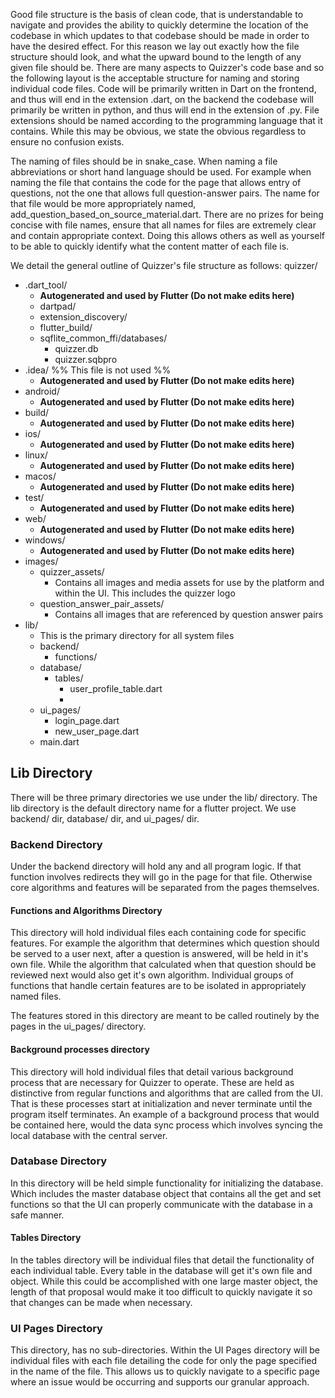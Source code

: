Good file structure is the basis of clean code, that is understandable to navigate and provides the ability to quickly determine the location of the codebase in which updates to that codebase should be made in order to have the desired effect. For this reason we lay out exactly how the file structure should look, and what the upward bound to the length of any given file should be. There are many aspects to Quizzer's code base and so the following layout is the acceptable structure for naming and storing individual code files. Code will be primarily written in Dart on the frontend, and thus will end in the extension .dart, on the backend the codebase will primarily be written in python, and thus will end in the extension of .py. File extensions should be named according to the programming language that it contains. While this may be obvious, we state the obvious regardless to ensure no confusion exists.

The naming of files should be in snake_case. When naming a file abbreviations or short hand language should be used. For example when naming the file that contains the code for the page that allows entry of questions, not the one that allows full question-answer pairs. The name for that file would be more appropriately named, add_question_based_on_source_material.dart. There are no prizes for being concise with file names, ensure that all names for files are extremely clear and contain appropriate context. Doing this allows others as well as yourself to be able to quickly identify what the content matter of each file is.

We detail the general outline of Quizzer's file structure as follows:
quizzer/
- .dart_tool/
	- **Autogenerated and used by Flutter (Do not make edits here)**
	- dartpad/
	- extension_discovery/
	- flutter_build/
	- sqflite_common_ffi/databases/
		- quizzer.db
		- quizzer.sqbpro
- .idea/ %% This file is not used %%
	- **Autogenerated and used by Flutter (Do not make edits here)**
- android/
	- **Autogenerated and used by Flutter (Do not make edits here)**
- build/
	- **Autogenerated and used by Flutter (Do not make edits here)**
- ios/
	- **Autogenerated and used by Flutter (Do not make edits here)**
- linux/
	- **Autogenerated and used by Flutter (Do not make edits here)**
- macos/
	- **Autogenerated and used by Flutter (Do not make edits here)**
- test/
	- **Autogenerated and used by Flutter (Do not make edits here)**
- web/
	- **Autogenerated and used by Flutter (Do not make edits here)**
- windows/
	- **Autogenerated and used by Flutter (Do not make edits here)**
- images/
	- quizzer_assets/
		- Contains all images and media assets for use by the platform and within the UI. This includes the quizzer logo
	- question_answer_pair_assets/
		- Contains all images that are referenced by question answer pairs
- lib/
	- This is the primary directory for all system files
	- backend/
		- functions/
	- database/
		- tables/
			- user_profile_table.dart
			- 
	- ui_pages/
		- login_page.dart
		- new_user_page.dart
	- main.dart


## Lib Directory
There will be three primary directories we use under the lib/ directory. The lib directory is the default directory name for a flutter project. We use backend/ dir, database/ dir, and ui_pages/ dir. 
### Backend Directory
Under the backend directory will hold any and all program logic. If that function involves redirects they will go in the page for that file. Otherwise core algorithms and features will be separated from the pages themselves. 
#### Functions and Algorithms Directory
This directory will hold individual files each containing code for specific features. For example the algorithm that determines which question should be served to a user next, after a question is answered, will be held in it's own file. While the algorithm that calculated when that question should be reviewed next would also get it's own algorithm. Individual groups of functions that handle certain features are to be isolated in appropriately named files.

The features stored in this directory are meant to be called routinely by the pages in the ui_pages/ directory. 
#### Background processes directory
This directory will hold individual files that detail various background process that are necessary for Quizzer to operate. These are held as distinctive from regular functions and algorithms that are called from the UI. That is these processes start at initialization and never terminate until the program itself terminates. An example of a background process that would be contained here, would the data sync process which involves syncing the local database with the central server.

### Database Directory
In this directory will be held simple functionality for initializing the database. Which includes the master database object that contains all the get and set functions so that the UI can properly communicate with the database in a safe manner.
#### Tables Directory
In the tables directory will be individual files that detail the functionality of each individual table. Every table in the database will get it's own file and object. While this could be accomplished with one large master object, the length of that proposal would make it too difficult to quickly navigate it so that changes can be made when necessary.
### UI Pages Directory
This directory, has no sub-directories. Within the UI Pages directory will be individual files with each file detailing the code for only the page specified in the name of the file. This allows us to quickly navigate to a specific page where an issue would be occurring and supports our granular approach.
